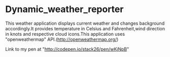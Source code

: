 # Dynamic_weather_reporter
This weather application displays current weather and changes background accordingly.It provides temperature in Celsius and Fahrenheit,wind direction in knots and respective cloud icons.This application uses "openweathermap"  API.(http://openweathermap.org/)


Link to my pen at "http://codepen.io/stack26/pen/wKjNpB"
